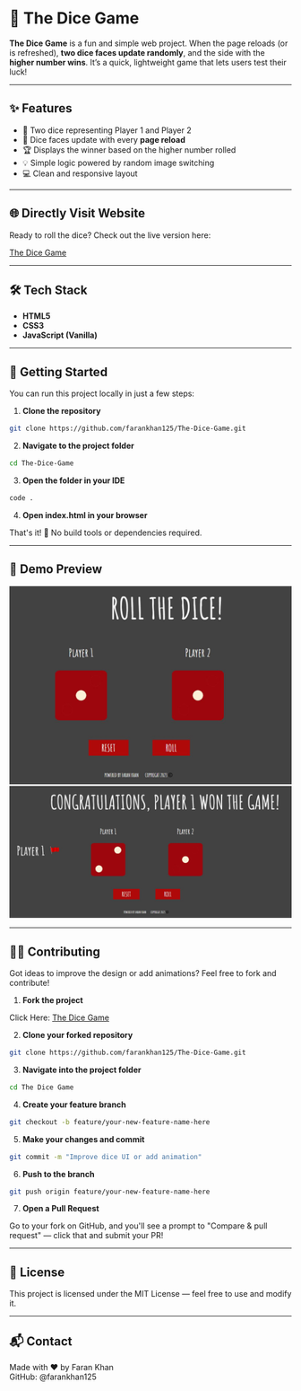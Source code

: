 # 🎲 The Dice Game

**The Dice Game** is a fun and simple web project. When the page reloads (or is refreshed), **two dice faces update randomly**, and the side with the **higher number wins**. It’s a quick, lightweight game that lets users test their luck!

---

## ✨ Features

- 🎯 Two dice representing Player 1 and Player 2
- 🔁 Dice faces update with every **page reload**
- 🏆 Displays the winner based on the higher number rolled
- 💡 Simple logic powered by random image switching
- 💻 Clean and responsive layout

---

## 🌐 Directly Visit Website

Ready to roll the dice? Check out the live version here:

[The Dice Game](https://farankhan125.github.io/The-Dice-Game/)

---

## 🛠️ Tech Stack

- **HTML5**
- **CSS3**
- **JavaScript (Vanilla)**

---

## 🚀 Getting Started

You can run this project locally in just a few steps:

1. **Clone the repository**
```bash
git clone https://github.com/farankhan125/The-Dice-Game.git
```
2. **Navigate to the project folder**
```bash
cd The-Dice-Game
```
3. **Open the folder in your IDE**
```bash
code .
```
4. **Open index.html in your browser**

That's it! 🎉 No build tools or dependencies required.

---

## 📸 Demo Preview

![Image1](Images/img1.JPG)
![Image2](Images/img2.JPG)

---

## 🧑‍💻 Contributing

Got ideas to improve the design or add animations? Feel free to fork and contribute!

1. **Fork the project**  

Click Here: [The Dice Game](https://github.com/farankhan125/The-Dice-Game)

2. **Clone your forked repository**
```bash
git clone https://github.com/farankhan125/The-Dice-Game.git
```
3. **Navigate into the project folder**
```bash
cd The Dice Game
```
4. **Create your feature branch**
```bash
git checkout -b feature/your-new-feature-name-here
```
5. **Make your changes and commit**
```bash
git commit -m "Improve dice UI or add animation"
```
6. **Push to the branch**
```bash
git push origin feature/your-new-feature-name-here
```
7. **Open a Pull Request**  

Go to your fork on GitHub, and you'll see a prompt to "Compare & pull request" — click that and submit your PR!

---

## 📄 License

This project is licensed under the MIT License — feel free to use and modify it.

---

## 📬 Contact
Made with ❤️ by Faran Khan  
GitHub: @farankhan125
